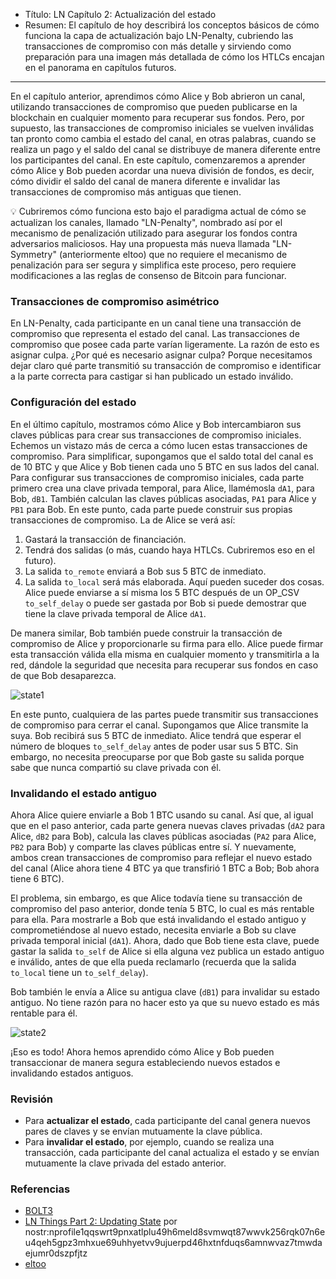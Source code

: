 - Título: LN Capítulo 2: Actualización del estado  
- Resumen: El capítulo de hoy describirá los conceptos básicos de cómo funciona la capa de actualización bajo LN-Penalty, cubriendo las transacciones de compromiso con más detalle y sirviendo como preparación para una imagen más detallada de cómo los HTLCs encajan en el panorama en capítulos futuros.

---

En el capítulo anterior, aprendimos cómo Alice y Bob abrieron un canal, utilizando transacciones de compromiso que pueden publicarse en la blockchain en cualquier momento para recuperar sus fondos. Pero, por supuesto, las transacciones de compromiso iniciales se vuelven inválidas tan pronto como cambia el estado del canal, en otras palabras, cuando se realiza un pago y el saldo del canal se distribuye de manera diferente entre los participantes del canal. En este capítulo, comenzaremos a aprender cómo Alice y Bob pueden acordar una nueva división de fondos, es decir, cómo dividir el saldo del canal de manera diferente e invalidar las transacciones de compromiso más antiguas que tienen.

💡 Cubriremos cómo funciona esto bajo el paradigma actual de cómo se actualizan los canales, llamado "LN-Penalty", nombrado así por el mecanismo de penalización utilizado para asegurar los fondos contra adversarios maliciosos. Hay una propuesta más nueva llamada "LN-Symmetry" (anteriormente eltoo) que no requiere el mecanismo de penalización para ser segura y simplifica este proceso, pero requiere modificaciones a las reglas de consenso de Bitcoin para funcionar.

### Transacciones de compromiso asimétrico

En LN-Penalty, cada participante en un canal tiene una transacción de compromiso que representa el estado del canal. Las transacciones de compromiso que posee cada parte varían ligeramente. La razón de esto es asignar culpa. ¿Por qué es necesario asignar culpa? Porque necesitamos dejar claro qué parte transmitió su transacción de compromiso e identificar a la parte correcta para castigar si han publicado un estado inválido.

### Configuración del estado

En el último capítulo, mostramos cómo Alice y Bob intercambiaron sus claves públicas para crear sus transacciones de compromiso iniciales. Echemos un vistazo más de cerca a cómo lucen estas transacciones de compromiso. Para simplificar, supongamos que el saldo total del canal es de 10 BTC y que Alice y Bob tienen cada uno 5 BTC en sus lados del canal. Para configurar sus transacciones de compromiso iniciales, cada parte primero crea una clave privada temporal, para Alice, llamémosla `dA1`, para Bob, `dB1`. También calculan las claves públicas asociadas, `PA1` para Alice y `PB1` para Bob. En este punto, cada parte puede construir sus propias transacciones de compromiso. La de Alice se verá así:

1. Gastará la transacción de financiación.
2. Tendrá dos salidas (o más, cuando haya HTLCs. Cubriremos eso en el futuro).
3. La salida `to_remote` enviará a Bob sus 5 BTC de inmediato.
4. La salida `to_local` será más elaborada. Aquí pueden suceder dos cosas. Alice puede enviarse a sí misma los 5 BTC después de un OP_CSV `to_self_delay` o puede ser gastada por Bob si puede demostrar que tiene la clave privada temporal de Alice `dA1`.

De manera similar, Bob también puede construir la transacción de compromiso de Alice y proporcionarle su firma para ello. Alice puede firmar esta transacción válida ella misma en cualquier momento y transmitirla a la red, dándole la seguridad que necesita para recuperar sus fondos en caso de que Bob desaparezca.

![state1](https://cdn.satellite.earth/65f65f962198275cc0a472100fe513f657150ec8cfe59134f8f8a2dfbd0c8549.png)

En este punto, cualquiera de las partes puede transmitir sus transacciones de compromiso para cerrar el canal. Supongamos que Alice transmite la suya. Bob recibirá sus 5 BTC de inmediato. Alice tendrá que esperar el número de bloques `to_self_delay` antes de poder usar sus 5 BTC. Sin embargo, no necesita preocuparse por que Bob gaste su salida porque sabe que nunca compartió su clave privada con él.

### Invalidando el estado antiguo

Ahora Alice quiere enviarle a Bob 1 BTC usando su canal. Así que, al igual que en el paso anterior, cada parte genera nuevas claves privadas (`dA2` para Alice, `dB2` para Bob), calcula las claves públicas asociadas (`PA2` para Alice, `PB2` para Bob) y comparte las claves públicas entre sí. Y nuevamente, ambos crean transacciones de compromiso para reflejar el nuevo estado del canal (Alice ahora tiene 4 BTC ya que transfirió 1 BTC a Bob; Bob ahora tiene 6 BTC).

El problema, sin embargo, es que Alice todavía tiene su transacción de compromiso del paso anterior, donde tenía 5 BTC, lo cual es más rentable para ella. Para mostrarle a Bob que está invalidando el estado antiguo y comprometiéndose al nuevo estado, necesita enviarle a Bob su clave privada temporal inicial (`dA1`). Ahora, dado que Bob tiene esta clave, puede gastar la salida `to_self` de Alice si ella alguna vez publica un estado antiguo e inválido, antes de que ella pueda reclamarlo (recuerda que la salida `to_local` tiene un `to_self_delay`).

Bob también le envía a Alice su antigua clave (`dB1`) para invalidar su estado antiguo. No tiene razón para no hacer esto ya que su nuevo estado es más rentable para él.

![state2](https://cdn.satellite.earth/c08cf95f78ddaa6307b5b83da327aaa18c31384df959e667919b59893e334695.png)

¡Eso es todo! Ahora hemos aprendido cómo Alice y Bob pueden transaccionar de manera segura estableciendo nuevos estados e invalidando estados antiguos.

### Revisión

- Para **actualizar el estado**, cada participante del canal genera nuevos pares de claves y se envían mutuamente la clave pública.
- Para **invalidar el estado**, por ejemplo, cuando se realiza una transacción, cada participante del canal actualiza el estado y se envían mutuamente la clave privada del estado anterior.

### Referencias

- [BOLT3](https://github.com/lightning/bolts/blob/master/03-transactions.md)
- [LN Things Part 2: Updating State](https://ellemouton.com/posts/updating-state/) por nostr:nprofile1qqswrt9pnxatlplu49h6meld8svmwqt87wwvk256rqk07n6eu4qeh5gpz3mhxue69uhhyetvv9ujuerpd46hxtnfduqs6amnwvaz7tmwdaejumr0dszpfjtz
- [eltoo](https://bitcoinops.org/en/topics/eltoo/)
